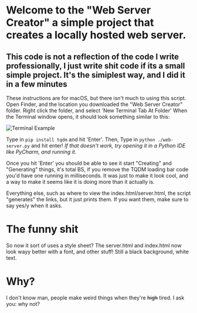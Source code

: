 # Welcome to the "Web Server Creator" a simple project that creates a locally hosted web server. 

## This code is not a reflection of the code I write professionally, I just write shit code if its a small simple project. It's the simiplest way, and I did it in a few minutes

These instructions are for macOS, but there isn't much to using this script.
Open Finder, and the location you downloaded the "Web Server Creator" folder. 
Right click the folder, and select 'New Terminal Tab At Folder'
When the Terminal window opens, it should look something similar to this: 

![Terminal Example](https://doggo.ninja/jL4qha.png)

Type in ```pip install tqdm``` and hit 'Enter'. Then, 
Type in ````python ./web-server.py```` and hit enter! 
*If that doesn't work, try opening it in a Python IDE like PyCharm, and running it.*

Once you hit 'Enter' you should be able to see it start "Creating" and "Generating" things,
it's total BS, if you remove the TQDM loading bar code you'd have one running in milliseconds.
It was just to make it look cool, and a way to make it seems like it is doing more 
than it actually is. 

Everything else, such as where to view the index.html/server.html, 
the script "generates" the links, but it just prints them. If you want them, make sure to say yes/y 
when it asks.



# The funny shit
So now it sort of uses a style sheet? The server.html and index.html now look wayy better with a font, 
and other stuff! Still a black background, white text.


# Why?
I don't know man, people make weird things when they're ~~high~~ tired. I ask you: why not?
